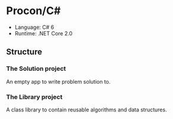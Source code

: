 # Procon/C\#
- Language: C# 6
- Runtime: .NET Core 2.0

## Structure
### The Solution project
An empty app to write problem solution to.

### The Library project
A class library to contain reusable algorithms and data structures.
